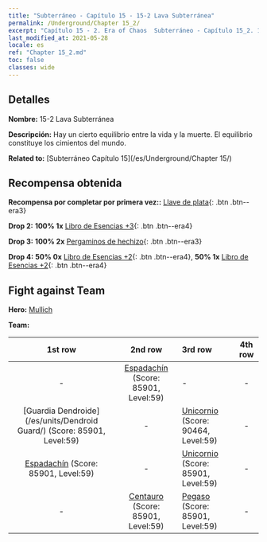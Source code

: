 ```yaml
---
title: "Subterráneo - Capítulo 15 - 15-2 Lava Subterránea"
permalink: /Underground/Chapter 15_2/
excerpt: "Capítulo 15 - 2. Era of Chaos  Subterráneo - Capítulo 15_2. 15-2 Lava Subterránea"
last_modified_at: 2021-05-28
locale: es
ref: "Chapter 15_2.md"
toc: false
classes: wide
---
```


## Detalles

 **Nombre:** 15-2 Lava Subterránea

 **Descripción:** Hay un cierto equilibrio entre la vida y la muerte. El equilibrio constituye los cimientos del mundo.

 **Related to:** [Subterráneo Capítulo 15](/es/Underground/Chapter 15/)

## Recompensa obtenida

 **Recompensa por completar por primera vez::** [Llave de plata](/ItemsES/con_693/){: .btn .btn--era3}

 **Drop 2:** **100% 1x** [Libro de Esencias +3](/ItemsES/mat_60/){: .btn .btn--era4}

 **Drop 3:** **100% 2x** [Pergaminos de hechizo](/ItemsES/con_694/){: .btn .btn--era3}

 **Drop 4:** **50% 0x** [Libro de Esencias +2](/ItemsES/mat_53/){: .btn .btn--era4}, **50% 1x** [Libro de Esencias +2](/ItemsES/mat_53/){: .btn .btn--era4}


## Fight against Team
 **Hero:** [Mullich](/es/heroes/Mullich/)

 **Team:**


  | 1st row | 2nd row | 3rd row | 4th row |
  |:----:|:----:|:----|:----:|
  | - | [Espadachín](/es/units/Swordsman/) (Score: 85901, Level:59)  | - | - |
  | [Guardia Dendroide](/es/units/Dendroid Guard/) (Score: 85901, Level:59)  | - | [Unicornio](/es/units/Unicorn/) (Score: 90464, Level:59)  | - |
  | [Espadachín](/es/units/Swordsman/) (Score: 85901, Level:59)  | - | [Unicornio](/es/units/Unicorn/) (Score: 85901, Level:59)  | - |
  | - | [Centauro](/es/units/Centaur/) (Score: 85901, Level:59)  | [Pegaso](/es/units/Pegasus/) (Score: 85901, Level:59)  | - |


